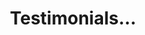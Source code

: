 ---
layout: default
title: Testimonials&hellip;
permalink: /testimonials.html
redirect_to: https://glenpark.uk/testimonials
---